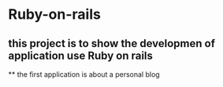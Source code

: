 # Ruby-on-rails
## this project is to show the developmen of application use Ruby on rails
** the first application is about a personal blog

